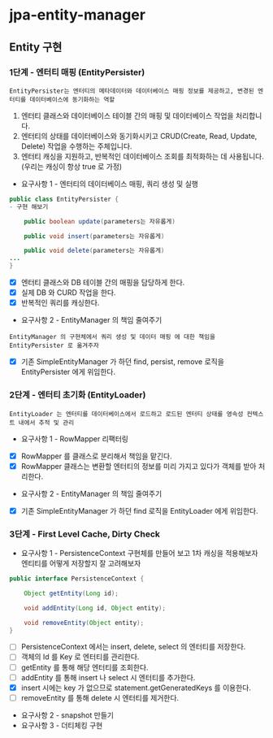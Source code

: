 # jpa-entity-manager

## Entity 구현


### 1단계 - 엔터티 매핑 (EntityPersister)
`EntityPersister는 엔터티의 메타데이터와 데이터베이스 매핑 정보를 제공하고, 변경된 엔터티를 데이터베이스에 동기화하는 역할`
1. 엔터티 클래스와 데이터베이스 테이블 간의 매핑 및 데이터베이스 작업을 처리합니다.
2. 엔터티의 상태를 데이터베이스와 동기화시키고 CRUD(Create, Read, Update, Delete) 작업을 수행하는 주체입니다.
3. 엔터티 캐싱을 지원하고, 반복적인 데이터베이스 조회를 최적화하는 데 사용됩니다. (우리는 캐싱이 항상 true 로 가정)

- 요구사항 1 - 엔터티의 데이터베이스 매핑, 쿼리 생성 및 실행
```java
public class EntityPersister {
- 구현 해보기

    public boolean update(parameters는 자유롭게)

    public void insert(parameters는 자유롭게)

    public void delete(parameters는 자유롭게)
...
}
```
- [x] 엔터티 클래스와 DB 테이블 간의 매핑을 담당하게 한다.
- [x] 실제 DB 와 CURD 작업을 한다.
- [x] 반복적인 쿼리를 캐싱한다.

- 요구사항 2 - EntityManager 의 책임 줄여주기

`EntityManager 의 구현체에서 쿼리 생성 및 데이터 매핑 에 대한 책임을 EntityPersister 로 옮겨주자`

- [x] 기존 SimpleEntityManager 가 하던 find, persist, remove 로직을 EntityPersister 에게 위임한다.


### 2단계 - 엔터티 초기화 (EntityLoader)
`EntityLoader 는 엔터티를 데이터베이스에서 로드하고 로드된 엔터티 상태를 영속성 컨텍스트 내에서 추적 및 관리`

- 요구사항 1 - RowMapper 리팩터링
- [x] RowMapper 를 클래스로 분리해서 책임을 맡긴다.
- [x] RowMapper 클래스는 변환할 엔터티의 정보를 미리 가지고 있다가 객체를 받아 처리한다.

- 요구사항 2 - EntityManager 의 책임 줄여주기
- [x] 기존 SimpleEntityManager 가 하던 find 로직을 EntityLoader 에게 위임한다.


### 3단계 - First Level Cache, Dirty Check
- 요구사항 1 - PersistenceContext 구현체를 만들어 보고 1차 캐싱을 적용해보자
엔티티를 어떻게 저장할지 잘 고려해보자
```java
public interface PersistenceContext {

    Object getEntity(Long id);

    void addEntity(Long id, Object entity);

    void removeEntity(Object entity);
}
```
- [ ] PersistenceContext 에서는 insert, delete, select 의 엔터티를 저장한다.
- [ ] 객체의 Id 를 Key 로 엔터티를 관리한다.
- [ ] getEntity 를 통해 해당 엔터티를 조회한다.
- [ ] addEntity 를 통해 insert 나 select 시 엔터티를 추가한다.
- [x] insert 시에는 key 가 없으므로 statement.getGeneratedKeys 를 이용한다.
- [ ] removeEntity 를 통해 delete 시 엔터티를 제거한다.

- 요구사항 2 - snapshot 만들기
- 요구사항 3 - 더티체킹 구현
